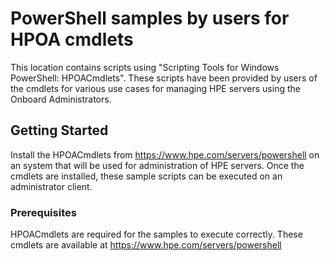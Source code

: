 # PowerShell samples by users for HPOA cmdlets

This location contains scripts using "Scripting Tools for Windows PowerShell: HPOACmdlets". These scripts have been provided by users of the cmdlets for various use cases for managing HPE servers using the Onboard Administrators.

## Getting Started

Install the HPOACmdlets from https://www.hpe.com/servers/powershell on an system that will be used for administration of HPE servers. Once the cmdlets are installed, these sample scripts can be executed on an administrator client.

### Prerequisites

HPOACmdlets are required for the samples to execute correctly. These cmdlets are available at https://www.hpe.com/servers/powershell



